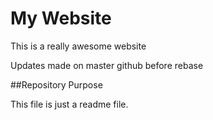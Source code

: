 # My Website

This is a really awesome website

Updates made on master github before rebase


##Repository Purpose

This file is just a readme file.
